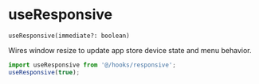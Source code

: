 # useResponsive

`useResponsive(immediate?: boolean)`

Wires window resize to update app store device state and menu behavior.

```ts
import useResponsive from '@/hooks/responsive';
useResponsive(true);
```
